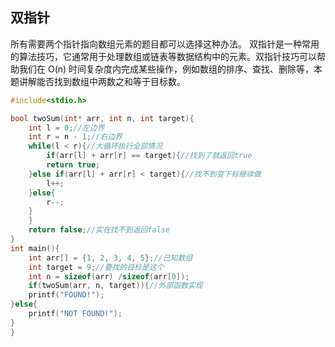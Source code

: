 ## 双指针
  所有需要两个指针指向数组元素的题目都可以选择这种办法。
双指针是一种常用的算法技巧，它通常用于处理数组或链表等数据结构中的元素。双指针技巧可以帮助我们在 O(n) 时间复杂度内完成某些操作，例如数组的排序、查找、删除等，本题讲解能否找到数组中两数之和等于目标数。
```c
#include<stdio.h>

bool twoSum(int* arr, int n, int target){
	int l = 0;//左边界
	int r = n - 1;//右边界
	while(l < r){//大循环执行全部情况
		if(arr[l] + arr[r] == target){//找到了就返回true
		return true;
	}else if(arr[l] + arr[r] < target){//找不到变下标继续做
		l++;
	}else{
		r--;
	}
	}
	return false;//实在找不到返回false
}
int main(){
	int arr[] = {1, 2, 3, 4, 5};//已知数组 
	int target = 9;//要找的目标是这个 
	int n = sizeof(arr) /sizeof(arr[0]);
	if(twoSum(arr, n, target)){//外部函数实现 
	printf("FOUND!");
}else{
	printf("NOT FOUND!");
}
} 
```
<!--stackedit_data:
eyJoaXN0b3J5IjpbMTg2MzUxNjMzOF19
-->